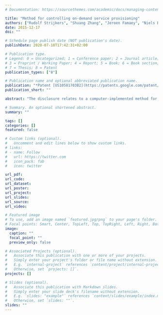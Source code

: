 ```yaml
---
# Documentation: https://sourcethemes.com/academic/docs/managing-content/

title: "Method for controlling on-demand service provisioning"
authors: ["Rudolf Strijkers", "Shuang Zhang", "Jeroen Famaey", "Niels Bouten"]
date: 2015-12-17
doi: ""

# Schedule page publish date (NOT publication's date).
publishDate: 2020-07-18T17:42:31+02:00

# Publication type.
# Legend: 0 = Uncategorized; 1 = Conference paper; 2 = Journal article;
# 3 = Preprint / Working Paper; 4 = Report; 5 = Book; 6 = Book section;
# 7 = Thesis; 8 = Patent
publication_types: ["8"]

# Publication name and optional abbreviated publication name.
publication: "*Patent [US10581703B2](https://patents.google.com/patent/US10581703B2) (Granted 3/3/2020), [EP3637259A1](https://patents.google.com/patent/EP3637259A1) (Pending)*"
publication_short: ""

abstract: "The disclosure relates to a computer-implemented method for controlling on-demand service provisioning in a network, wherein the network comprises resources for providing a service. In the method, a service request is intercepted. At least one network function, indicated as a first network function, required for the service associated with the service request is determined. Then, the first network function is instantiated on a resource in the network for executing the service in the network."

# Summary. An optional shortened abstract.
summary: ""

tags: []
categories: []
featured: false

# Custom links (optional).
#   Uncomment and edit lines below to show custom links.
# links:
# - name: Follow
#   url: https://twitter.com
#   icon_pack: fab
#   icon: twitter

url_pdf: 
url_code:
url_dataset:
url_poster:
url_project:
url_slides:
url_source:
url_video:

# Featured image
# To use, add an image named `featured.jpg/png` to your page's folder. 
# Focal points: Smart, Center, TopLeft, Top, TopRight, Left, Right, BottomLeft, Bottom, BottomRight.
image:
  caption: ""
  focal_point: ""
  preview_only: false

# Associated Projects (optional).
#   Associate this publication with one or more of your projects.
#   Simply enter your project's folder or file name without extension.
#   E.g. `internal-project` references `content/project/internal-project/index.md`.
#   Otherwise, set `projects: []`.
projects: []

# Slides (optional).
#   Associate this publication with Markdown slides.
#   Simply enter your slide deck's filename without extension.
#   E.g. `slides: "example"` references `content/slides/example/index.md`.
#   Otherwise, set `slides: ""`.
slides: ""
---
```

